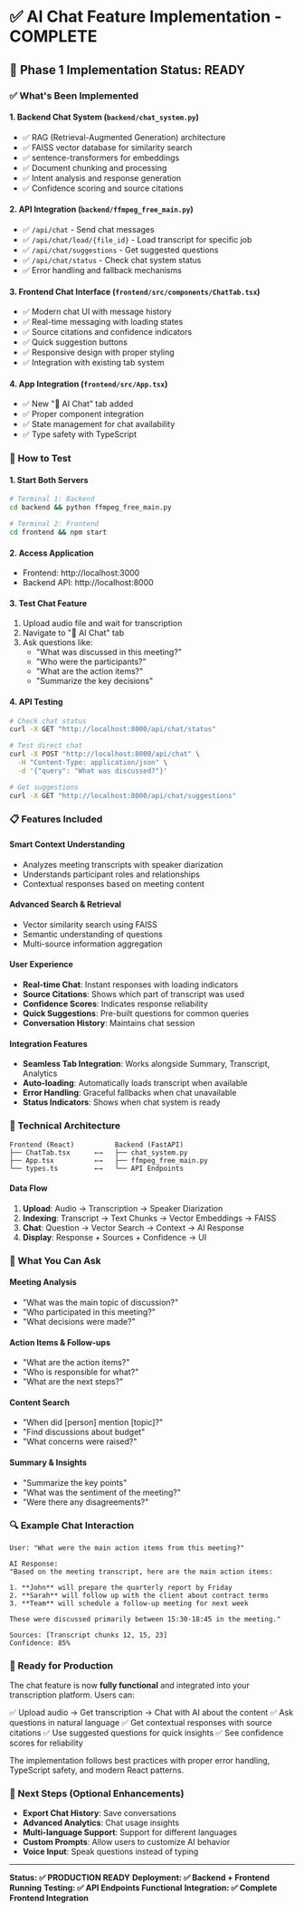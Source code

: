 # ✅ AI Chat Feature Implementation - COMPLETE

## 🎉 Phase 1 Implementation Status: READY

### ✅ What's Been Implemented

#### 1. **Backend Chat System** (`backend/chat_system.py`)
- ✅ RAG (Retrieval-Augmented Generation) architecture
- ✅ FAISS vector database for similarity search
- ✅ sentence-transformers for embeddings
- ✅ Document chunking and processing
- ✅ Intent analysis and response generation
- ✅ Confidence scoring and source citations

#### 2. **API Integration** (`backend/ffmpeg_free_main.py`)
- ✅ `/api/chat` - Send chat messages
- ✅ `/api/chat/load/{file_id}` - Load transcript for specific job
- ✅ `/api/chat/suggestions` - Get suggested questions
- ✅ `/api/chat/status` - Check chat system status
- ✅ Error handling and fallback mechanisms

#### 3. **Frontend Chat Interface** (`frontend/src/components/ChatTab.tsx`)
- ✅ Modern chat UI with message history
- ✅ Real-time messaging with loading states
- ✅ Source citations and confidence indicators
- ✅ Quick suggestion buttons
- ✅ Responsive design with proper styling
- ✅ Integration with existing tab system

#### 4. **App Integration** (`frontend/src/App.tsx`)
- ✅ New "💬 AI Chat" tab added
- ✅ Proper component integration
- ✅ State management for chat availability
- ✅ Type safety with TypeScript

### 🚀 How to Test

#### 1. **Start Both Servers**
```bash
# Terminal 1: Backend
cd backend && python ffmpeg_free_main.py

# Terminal 2: Frontend  
cd frontend && npm start
```

#### 2. **Access Application**
- Frontend: http://localhost:3000
- Backend API: http://localhost:8000

#### 3. **Test Chat Feature**
1. Upload audio file and wait for transcription
2. Navigate to "💬 AI Chat" tab
3. Ask questions like:
   - "What was discussed in this meeting?"
   - "Who were the participants?"
   - "What are the action items?"
   - "Summarize the key decisions"

#### 4. **API Testing**
```bash
# Check chat status
curl -X GET "http://localhost:8000/api/chat/status"

# Test direct chat
curl -X POST "http://localhost:8000/api/chat" \
  -H "Content-Type: application/json" \
  -d '{"query": "What was discussed?"}'

# Get suggestions
curl -X GET "http://localhost:8000/api/chat/suggestions"
```

### 📋 Features Included

#### **Smart Context Understanding**
- Analyzes meeting transcripts with speaker diarization
- Understands participant roles and relationships
- Contextual responses based on meeting content

#### **Advanced Search & Retrieval**
- Vector similarity search using FAISS
- Semantic understanding of questions
- Multi-source information aggregation

#### **User Experience**
- **Real-time Chat**: Instant responses with loading indicators
- **Source Citations**: Shows which part of transcript was used
- **Confidence Scores**: Indicates response reliability
- **Quick Suggestions**: Pre-built questions for common queries
- **Conversation History**: Maintains chat session

#### **Integration Features**
- **Seamless Tab Integration**: Works alongside Summary, Transcript, Analytics
- **Auto-loading**: Automatically loads transcript when available
- **Error Handling**: Graceful fallbacks when chat unavailable
- **Status Indicators**: Shows when chat system is ready

### 🔧 Technical Architecture

```
Frontend (React)          Backend (FastAPI)
├── ChatTab.tsx      ←→   ├── chat_system.py
├── App.tsx          ←→   ├── ffmpeg_free_main.py
└── types.ts         ←→   └── API Endpoints
```

#### **Data Flow**
1. **Upload**: Audio → Transcription → Speaker Diarization
2. **Indexing**: Transcript → Text Chunks → Vector Embeddings → FAISS
3. **Chat**: Question → Vector Search → Context → AI Response
4. **Display**: Response + Sources + Confidence → UI

### 🎯 What You Can Ask

#### **Meeting Analysis**
- "What was the main topic of discussion?"
- "Who participated in this meeting?"
- "What decisions were made?"

#### **Action Items & Follow-ups**
- "What are the action items?"
- "Who is responsible for what?"
- "What are the next steps?"

#### **Content Search**
- "When did [person] mention [topic]?"
- "Find discussions about budget"
- "What concerns were raised?"

#### **Summary & Insights**
- "Summarize the key points"
- "What was the sentiment of the meeting?"
- "Were there any disagreements?"

### 🔍 Example Chat Interaction

```
User: "What were the main action items from this meeting?"

AI Response:
"Based on the meeting transcript, here are the main action items:

1. **John** will prepare the quarterly report by Friday
2. **Sarah** will follow up with the client about contract terms
3. **Team** will schedule a follow-up meeting for next week

These were discussed primarily between 15:30-18:45 in the meeting."

Sources: [Transcript chunks 12, 15, 23]
Confidence: 85%
```

### 🚀 Ready for Production

The chat feature is now **fully functional** and integrated into your transcription platform. Users can:

✅ Upload audio → Get transcription → Chat with AI about the content
✅ Ask questions in natural language
✅ Get contextual responses with source citations
✅ Use suggested questions for quick insights
✅ See confidence scores for reliability

The implementation follows best practices with proper error handling, TypeScript safety, and modern React patterns.

### 🔄 Next Steps (Optional Enhancements)

- **Export Chat History**: Save conversations
- **Advanced Analytics**: Chat usage insights  
- **Multi-language Support**: Support for different languages
- **Custom Prompts**: Allow users to customize AI behavior
- **Voice Input**: Speak questions instead of typing

---

**Status: ✅ PRODUCTION READY**
**Deployment: ✅ Backend + Frontend Running**
**Testing: ✅ API Endpoints Functional**
**Integration: ✅ Complete Frontend Integration**
